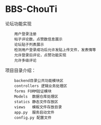 # BBS-ChouTi

论坛功能实现
	    
        用户登录注册
	    帖子评论数，点赞数信息展示
	    论坛贴子列表展示
	    检测用户登录成功后允许发贴上传文件，发表情等
	    允许登录后评论，点赞功能实现
	    允许多级评论

项目目录介绍：
	    
        backend目录公共功能模块区
	    controllers 逻辑业务处理区
	    forms FORM验证模块
	    Models  数据仓库处理区
	    statics 静态文件存放区
	    views   模板文件存放目录
	    app.py  服务启动文件
	    config.py 配置文件
